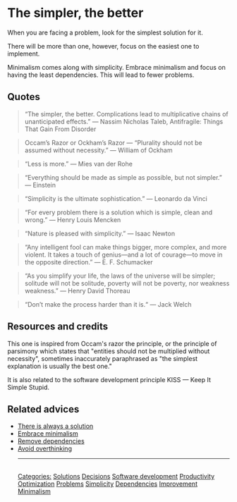# The simpler, the better

When you are facing a problem, look for the simplest solution for it.

There will be more than one, however, focus on the easiest one to implement.

Minimalism comes along with simplicity. Embrace minimalism and focus on having the least dependencies. This will lead to fewer problems.

## Quotes

> “The simpler, the better. Complications lead to multiplicative chains of unanticipated effects.” ― Nassim Nicholas Taleb, Antifragile: Things That Gain From Disorder

> Occam’s Razor or Ockham’s Razor — “Plurality should not be assumed without necessity.” — William of Ockham

> “Less is more.” — Mies van der Rohe

> “Everything should be made as simple as possible, but not simpler.” — Einstein

> “Simplicity is the ultimate sophistication.” — Leonardo da Vinci

> “For every problem there is a solution which is simple, clean and wrong.” — Henry Louis Mencken

> “Nature is pleased with simplicity.” — Isaac Newton

> “Any intelligent fool can make things bigger, more complex, and more violent. It takes a touch of genius—and a lot of courage—to move in the opposite direction.” — E. F. Schumacker

> “As you simplify your life, the laws of the universe will be simpler; solitude will not be solitude, poverty will not be poverty, nor weakness weakness.” — Henry David Thoreau

> “Don’t make the process harder than it is.“ — Jack Welch

## Resources and credits

This one is inspired from Occam's razor the principle, or the principle of parsimony which states that "entities should not be multiplied without necessity", sometimes inaccurately paraphrased as "the simplest explanation is usually the best one."

It is also related to the software development principle KISS — Keep It Simple Stupid.

## Related advices

- [There is always a solution](../There%20is%20always%20a%20solution/index.md)
- [Embrace minimalism](../Embrace%20minimalism/index.md)
- [Remove dependencies](../Remove%20dependencies/index.md)
- [Avoid overthinking](../Avoid%20overthinking/index.md)<hr/><br/>[Categories:](../Categories/index.md) [Solutions](../Categories/Solutions.md) [Decisions](../Categories/Decisions.md) [Software development](../Categories/Software%20development.md) [Productivity](../Categories/Productivity.md) [Optimization](../Categories/Optimization.md) [Problems](../Categories/Problems.md) [Simplicity](../Categories/Simplicity.md) [Dependencies](../Categories/Dependencies.md) [Improvement](../Categories/Improvement.md) [Minimalism](../Categories/Minimalism.md)